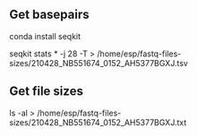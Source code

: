 ## Get basepairs

conda install seqkit

seqkit stats * -j 28 -T > /home/esp/fastq-files-sizes/210428_NB551674_0152_AH5377BGXJ.tsv


## Get file sizes

ls -al > /home/esp/fastq-files-sizes/210428_NB551674_0152_AH5377BGXJ.txt



